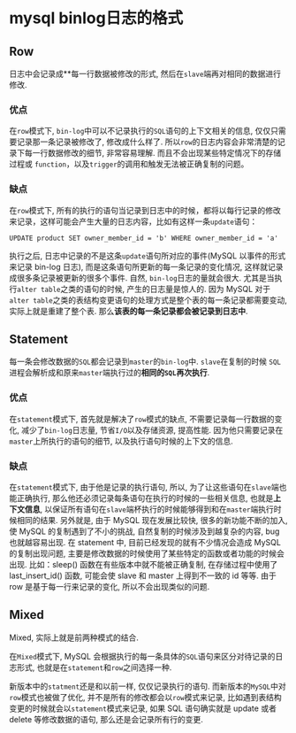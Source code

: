 # mysql binlog日志的格式

## Row

日志中会记录成**每一行数据被修改的形式, 然后在`slave`端再对相同的数据进行修改.

### 优点

在`row`模式下, `bin-log`中可以不记录执行的`SQL`语句的上下文相关的信息, 仅仅只需要记录那一条记录被修改了, 修改成什么样了. 所以`row`的日志内容会非常清楚的记录下每一行数据修改的细节, 非常容易理解. 而且不会出现某些特定情况下的存储过程或 `function`，以及`trigger`的调用和触发无法被正确复制的问题。

### 缺点

在`row`模式下, 所有的执行的语句当记录到日志中的时候，都将以每行记录的修改来记录，这样可能会产生大量的日志内容，比如有这样一条`update`语句：

```
UPDATE product SET owner_member_id = 'b' WHERE owner_member_id = 'a'  
```

执行之后, 日志中记录的不是这条`update`语句所对应的事件(MySQL 以事件的形式来记录 bin-log 日志), 而是这条语句所更新的每一条记录的变化情况, 这样就记录成很多条记录被更新的很多个事件. 自然, `bin-log`日志的量就会很大. 尤其是当执行`alter table`之类的语句的时候, 产生的日志量是惊人的. 因为 MySQL 对于`alter table`之类的表结构变更语句的处理方式是整个表的每一条记录都需要变动, 实际上就是重建了整个表. 那么**该表的每一条记录都会被记录到日志中**.

## Statement

每一条会修改数据的`SQL`都会记录到`master`的`bin-log`中. `slave`在复制的时候 `SQL`进程会解析成和原来`master`端执行过的**相同的`SQL`再次执行**.

### 优点

在`statement`模式下, 首先就是解决了`row`模式的缺点, 不需要记录每一行数据的变化, 减少了`bin-log`日志量, 节省`I/O`以及存储资源, 提高性能. 因为他只需要记录在 `master`上所执行的语句的细节, 以及执行语句时候的上下文的信息.

### 缺点

在`statement`模式下, 由于他是记录的执行语句, 所以, 为了让这些语句在`slave`端也能正确执行, 那么他还必须记录每条语句在执行的时候的一些相关信息, 也就是**上下文信息**, 以保证所有语句在`slave`端杯执行的时候能够得到和在`master`端执行时候相同的结果. 另外就是, 由于 MySQL 现在发展比较快, 很多的新功能不断的加入, 使 MySQL 的复制遇到了不小的挑战, 自然复制的时候涉及到越复杂的内容, bug 也就越容易出现. 在 statement 中, 目前已经发现的就有不少情况会造成 MySQL 的复制出现问题, 主要是修改数据的时候使用了某些特定的函数或者功能的时候会出现. 比如：sleep() 函数在有些版本中就不能被正确复制, 在存储过程中使用了 last_insert_id() 函数, 可能会使 slave 和 master 上得到不一致的 id 等等. 由于 row 是基于每一行来记录的变化, 所以不会出现类似的问题.

## Mixed

Mixed, 实际上就是前两种模式的结合.

在`Mixed`模式下, MySQL 会根据执行的每一条具体的`SQL`语句来区分对待记录的日志形式, 也就是在`statement`和`row`之间选择一种.

新版本中的`statment`还是和以前一样, 仅仅记录执行的语句. 而新版本的`MySQL`中对 `row`模式也被做了优化, 并不是所有的修改都会以`row`模式来记录, 比如遇到表结构变更的时候就会以`statement`模式来记录, 如果 SQL 语句确实就是 update 或者 delete 等修改数据的语句, 那么还是会记录所有行的变更.